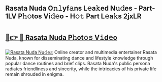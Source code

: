 ## Rasata Nuda O𝚗𝚕yf𝚊ns L𝚎a𝚔ed N𝚞𝚍es - Part-1LV P𝚑𝚘tos Vi𝚍𝚎o - H𝚘𝚝 Part L𝚎a𝚔s 2jxLR

# <h2><a href="http://kf08jy.oniu.top/?m=Rasata+Nuda">🔗👉 🔴 Rasata Nuda P𝚑ot𝚘𝚜 V𝚒d𝚎o</a></h2>

[![Rasata Nuda Nu𝚍e𝚜](https://i.imgur.com/0qMVB7G.gif)](http://kf08jy.oniu.top/?m=Rasata+Nuda)
Online creator and multimedia entertainer Rasata Nuda, known for disseminating dance and lifestyle knowledge through popular dance routines and brief clips. Rasata Nuda's public persona radiates friendliness and sincerity, while the intricacies of his private life remain shrouded in enigma.  
